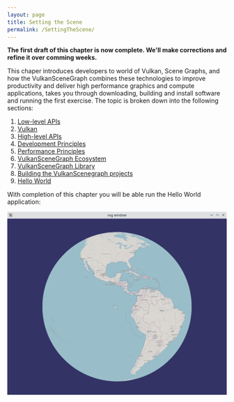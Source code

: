 ```yaml
---
layout: page
title: Setting the Scene
permalink: /SettingTheScene/
---
```


**The first draft of this chapter is now complete.  We'll make corrections and refine it over comming weeks.**

This chaper introduces developers to world of Vulkan, Scene Graphs, and how the VulkanSceneGraph combines these technologies to improve productivity and deliver high performance graphics and compute applications, takes you through downloading, building and install software and running the first exercise. The topic is broken down into the following sections:

1. [Low-level APIs](LowLevelAPIs.md)
1. [Vulkan](Vulkan.md)
1. [High-level APIs](HighLevelAPIs.md)
1. [Development Principles](DevelopmentPrinciples.md)
1. [Performance Principles](PerformancePrinciples.md)
1. [VulkanSceneGraph Ecosystem](Ecosystem.md)
1. [VulkanSceneGraph Library](VulkanSceneGraphLibrary.md)
1. [Building the VulkanScenegraph projects](BuildingVulkanSceneGraph.md)
1. [Hello World](HelloWorld.md)

With completion of this chapter you will be able run the Hello World application:

![](../images/hello_world.png)
